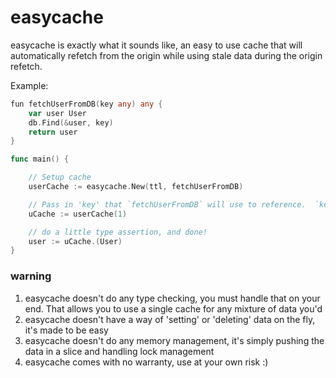 # easycache

easycache is exactly what it sounds like, an easy to use cache that will automatically refetch from the origin while using stale data during the origin refetch.

Example:

```go
fun fetchUserFromDB(key any) any {
    var user User
    db.Find(&user, key)
    return user
}

func main() {

    // Setup cache
    userCache := easycache.New(ttl, fetchUserFromDB)

    // Pass in 'key' that `fetchUserFromDB` will use to reference.  `key` can be `any`thing :)
    uCache := userCache(1)

    // do a little type assertion, and done!
    user := uCache.(User)
}

```

### warning

1. easycache doesn't do any type checking, you must handle that on your end.  That allows you to use a single cache for any mixture of data you'd
2. easycache doesn't have a way of 'setting' or 'deleting' data on the fly, it's made to be easy
3. easycache doesn't do any memory management, it's simply pushing the data in a slice and handling lock management
4. easycache comes with no warranty, use at your own risk :)